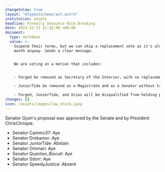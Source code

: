 ```yaml
---
changetolaw: true
layout: "@layouts/news/act.astro"
institution: senate
headline: Formally Denounce Rule Breaking
date: 2023-12-31 22:32:00 +00:00
document:
  type: markdown
  value: >-
    Suspend their terms, but we can skip a replacement vote as it's almost next
    month anyway. Sends a clear message. 


    We are voting on a motion that includes:


    - Forged be removed as Secretary of the Interior, with no replacement until after the election.

    - JuniorTide be removed as a Magistrate and as a Senator without triggering a by-election.

    - Forged, JuniorTide, and Xcios will be disqualified from holding public and/or military office until their respective bans have expired.
changes: []
icon: /assets/images/law_stock.jpeg
---
```

Senator Gjum's proposal was approved by the Senate and by President ChrisChrispie.<!--more-->

- Senator Cammo37: Aye
- Senator Drekamor: Aye
- Senator JuniorTide: Abstain
- Senator Orinnari: Aye
- Senator Quanton_Biscuit: Aye
- Senator Sdorr: Aye
- Senator SpeedyJustice: Absent
